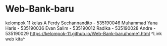 # Web-Bank-baru
kelompok 11 kelas A
Ferdy Sechannandito - 535190046
Muhammad Yana Haris - 535190036
Evan Salim - 535190012
Radika - 535190028
Andre - 535190029
https://kelompok-11.github.io/Web-Bank-baru/home1.html
^Link web kita^
